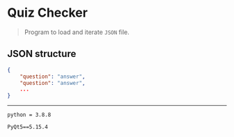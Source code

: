 # Quiz Checker

> Program to load and iterate `JSON` file.

## JSON structure

```JSON
{
    "question": "answer",
    "question": "answer",
    ...
}
```

---

`python = 3.8.8`

`PyQt5==5.15.4`

